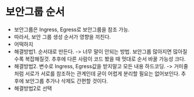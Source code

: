 # 보안그룹 순서
- 보안그룹은 Ingress, Egress로 보안그룹을 참조 가능.
- 따라서, 보안 그룹 생성 순서가 영향을 끼친다.
- 어떡하지
- 해결방법1. 순서대로 만든다. -> 너무 말이 안되는 방법. 보안그룹 많아지면 많아질수록 복잡해질것. 추후에 다른 사람이 코드 봤을 때 멋대로 순서 바꿀 가능성 크다.
- 해결방법2. 변수로 Ingress, Egress값을 받지말고 모든 내용 하드코딩. -> 거미줄처럼 서로가 서로를 참조하는 관계인데 굳이 어렵게 분리할 필요는 없어보인다. 추후에 보안그룹 추가나 삭제도 간편할 것이다.
- 해결방법2로 선택

